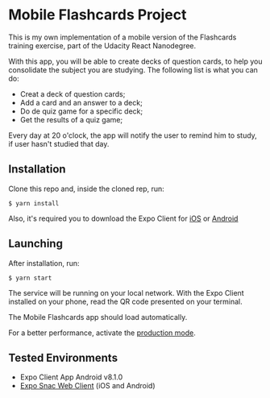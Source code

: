 # Mobile Flashcards Project

This is my own implementation of a mobile version of the Flashcards training exercise, part of the Udacity React Nanodegree.

With this app, you will be able to create decks of question cards, to help you consolidate the subject you are studying. The following list is what you can do:

- Creat a deck of question cards;
- Add a card and an answer to a deck;
- Do de quiz game for a specific deck;
- Get the results of a quiz game;

Every day at 20 o'clock, the app will notify the user to remind him to study, if user hasn't studied that day.

## Installation

Clone this repo and, inside the cloned rep, run:

    $ yarn install

Also, it's required you to download the Expo Client for [iOS](https://itunes.apple.com/us/app/expo-client/id982107779) or [Android](https://play.google.com/store/apps/details?id=host.exp.exponent&hl=en_US)

## Launching

After installation, run:

    $ yarn start

The service will be running on your local network. With the Expo Client installed on your phone, read the QR code presented on your terminal.

The Mobile Flashcards app should load automatically.

For a better performance, activate the [production mode](https://docs.expo.io/versions/latest/workflow/development-mode/).

## Tested Environments

- Expo Client App Android v8.1.0
- [Expo Snac Web Client](https://snack.expo.io/) (iOS and Android)